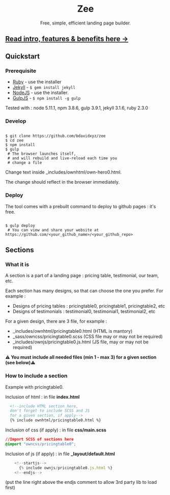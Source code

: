 




<h1 align="center">Zee</h1>
<div align="center">Free, simple, efficient landing page builder.</div>

## [Read intro, features & benefits here &rarr;](http://bdavidxyz.github.io/zee)

## Quickstart

### Prerequisite


 - [Ruby](https://www.ruby-lang.org/en/downloads/) - use the installer
 - [Jekyll](https://jekyllrb.com/) - ```$ gem install jekyll```
 - [NodeJS](https://nodejs.org/en/download/) - use the installer.
 - [GulpJS](http://gulpjs.com/GulpJS) - ```$ npm install -g gulp ```

Tested with : node 5.11.1, npm 3.8.6, gulp 3.9.1, jekyll 3.1.6, ruby 2.3.0

### Develop


```shell

$ git clone https://github.com/bdavidxyz/zee
$ cd zee
$ npm install
$ gulp
 # The browser launches itself,
 # and will rebuild and live-reload each time you
 # change a file
```

Change text inside _includes/ownhtml/own-hero0.html.

The change should reflect in the browser immediately.

### Deploy

The tool comes with a prebuilt command to deploy to github pages : it's free.

```shell

$ gulp deploy
 # You can view and share your website at https://github.com/<your_github_name>/<your_github_repo>
```


## Sections

### What it is

A section is a part of a landing page : pricing table, testimonial, our team, etc.

Each section has many designs, so that can choose the one you prefer. For example :

 - Designs of pricing tables : pricingtable0, pricingtable1, pricingtable2, etc
 - Designs of testimonials   : testimonial0, testimonial1, testimonial2, etc

For a given design, there are 3 file, for example : 
 - _includes/ownhtml/pricingtable0.html (HTML is mantory)
 - _sass/owncss/pricingtable0.scss (CSS file may or may not be required)
 - _includes/ownjs/pricingtable0.js.html (JS file, may or may not be required)

**⚠️ You must include all needed files (min 1 - max 3) for a given section (see below)⚠️**


### How to include a section

Example with pricingtable0.

Inclusion of html : in file **index.html**

```html
  <!--include HTML section here, 
  don't forget to include SCSS and JS 
  for a given section, if apply-->
  {% include ownhtml/pricingtable0.html %}
```

Inclusion of css (if apply) : in file **css/main.scss**

```css
//Import SCSS of sections here
@import "owncss/pricingtable0";
```

Inclusion of js  (if apply) : in file **_layout/default.html**

```js
    <!--startjs-->
      {% include ownjs/pricingtable0.js.html %}
    <!--endjs-->
```
(put the line right above the endjs comment to allow 3rd party lib to load first)
